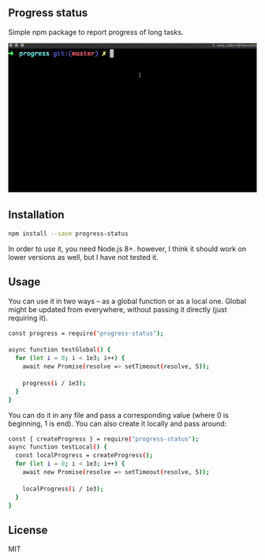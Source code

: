 ## Progress status

Simple npm package to report progress of long tasks.

![Example](./screencast.gif)

## Installation

```sh
npm install --save progress-status
```

In order to use it, you need Node.js 8+. however, I think it should work on lower versions as well, but I have not tested it.

## Usage

You can use it in two ways – as a global function or as a local one. Global might be updated from everywhere, without passing it directly (just requiring it).

```sh
const progress = require("progress-status");

async function testGlobal() {
  for (let i = 0; i < 1e3; i++) {
    await new Promise(resolve => setTimeout(resolve, 5));

    progress(i / 1e3);
  }
}
```

You can do it in any file and pass a corresponding value (where 0 is beginning, 1 is end).
You can also create it locally and pass around:

```sh
const { createProgress } = require("progress-status");
async function testLocal() {
  const localProgress = createProgress();
  for (let i = 0; i < 1e3; i++) {
    await new Promise(resolve => setTimeout(resolve, 5));

    localProgress(i / 1e3);
  }
}
```

## License

MIT